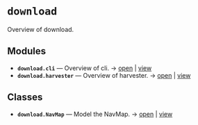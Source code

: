 # `download`

Overview of download.

<!-- START doctoc generated TOC please keep comment here to allow auto update -->
<!-- END doctoc generated TOC please keep comment here to allow auto update -->

## Modules

- **`download.cli`** — Overview of cli. → [open](vscode://file//home/paul/kgfoundry/src/download/cli.py:1:1) | [view](https://github.com/github.com/paul-heyse/blob/93d48ee805023a7f998c81b563b5d8307afeeda4/src/download/cli.py#L1)
- **`download.harvester`** — Overview of harvester. → [open](vscode://file//home/paul/kgfoundry/src/download/harvester.py:1:1) | [view](https://github.com/github.com/paul-heyse/blob/93d48ee805023a7f998c81b563b5d8307afeeda4/src/download/harvester.py#L1)

## Classes

- **`download.NavMap`** — Model the NavMap. → [open](vscode://file//home/paul/kgfoundry/src/kgfoundry_common/navmap_types.py:60:1) | [view](https://github.com/github.com/paul-heyse/blob/93d48ee805023a7f998c81b563b5d8307afeeda4/src/kgfoundry_common/navmap_types.py#L60-L79)
<!-- agent:readme v1 sha:93d48ee805023a7f998c81b563b5d8307afeeda4 content:c9da4315efa9 -->
